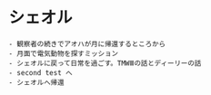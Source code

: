 # シェオル
    - 観察者の続きでアオハが月に帰還するところから
    - 月面で電気動物を探すミッション
    - シェオルに戻って日常を過ごす。TMWⅢの話とディーリーの話
    - second test へ
    - シェオルへ帰還